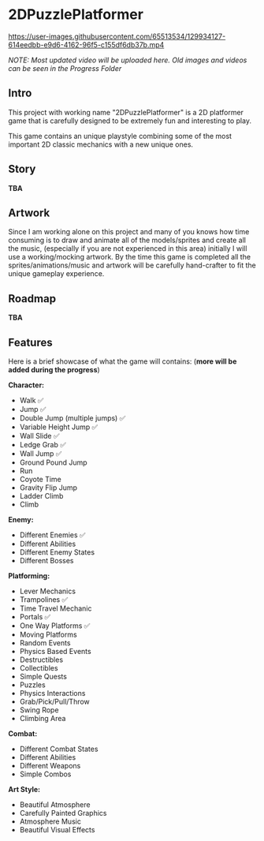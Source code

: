 # 2DPuzzlePlatformer

https://user-images.githubusercontent.com/65513534/129934127-614eedbb-e9d6-4162-96f5-c155df6db37b.mp4

*NOTE: Most updated video will be uploaded here. Old images and videos can be seen in the Progress Folder*

## Intro

This project with working name "2DPuzzlePlatformer" is a 2D platformer game that is carefully designed to be extremely fun and interesting to play.

This game contains an unique playstyle combining some of the most important 2D classic mechanics with a new unique ones.

## Story

**TBA**

## Artwork

Since I am working alone on this project and many of you knows how time consuming is to draw and animate all of the models/sprites and create all the music, (especially if you are not experienced in this area) initially I will use a working/mocking artwork.
By the time this game is completed all the sprites/animations/music and artwork will be carefully hand-crafter to fit the unique gameplay experience.

## Roadmap

**TBA**

## Features

Here is a brief showcase of what the game will contains: (**more will be added during the progress**)

**Character:**

- Walk :white_check_mark:
- Jump :white_check_mark:
- Double Jump (multiple jumps) :white_check_mark:
- Variable Height Jump :white_check_mark:
- Wall Slide :white_check_mark:
- Ledge Grab :white_check_mark:
- Wall Jump :white_check_mark:
- Ground Pound Jump
- Run
- Coyote Time
- Gravity Flip Jump
- Ladder Climb
- Climb

**Enemy:**

- Different Enemies :white_check_mark:
- Different Abilities
- Different Enemy States
- Different Bosses

**Platforming:**

- Lever Mechanics
- Trampolines :white_check_mark:
- Time Travel Mechanic
- Portals :white_check_mark:
- One Way Platforms :white_check_mark:
- Moving Platforms
- Random Events
- Physics Based Events
- Destructibles
- Collectibles
- Simple Quests
- Puzzles
- Physics Interactions
- Grab/Pick/Pull/Throw
- Swing Rope 
- Climbing Area

**Combat:**

- Different Combat States
- Different Abilities
- Different Weapons
- Simple Combos

**Art Style:**

- Beautiful Atmosphere
- Carefully Painted Graphics
- Atmosphere Music
- Beautiful Visual Effects
















